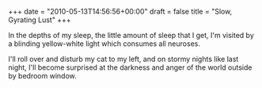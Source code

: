 +++
date = "2010-05-13T14:56:56+00:00"
draft = false
title = "Slow, Gyrating Lust"
+++
<p>In the depths of my sleep, the little amount of sleep that I get, I'm visited by a blinding yellow-white light which consumes all neuroses.</p>&#13;
<p>I'll roll over and disturb my cat to my left, and on stormy nights like last night, I'll become surprised at the darkness and anger of the world outside by bedroom window.</p> 
